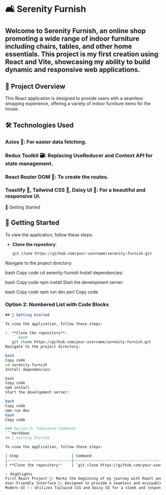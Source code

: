 # 🛋️ Serenity Furnish
## Welcome to Serenity Furnish, an online shop promoting a wide range of indoor furniture including chairs, tables, and other home essentials. This project is my first creation using React and Vite, showcasing my ability to build dynamic and responsive web applications.

## 🌟 Project Overview
This React application is designed to provide users with a seamless shopping experience, offering a variety of indoor furniture items for the house.

## 🛠️ Technologies Used
### Axios 📡: For easier data fetching.
### Redux Toolkit 🗃️: Replacing UseReducer and Context API for state management.
### React Router DOM 🚦: To create the routes.
### Toastify 🎉, Tailwind CSS 💅, Daisy UI 🎨: For a beautiful and responsive UI.

🚀 Getting Started
## 🚀 Getting Started

To view the application, follow these steps:

- **Clone the repository**:
  ```bash
  git clone https://github.com/your-username/serenity-furnish.git
Navigate to the project directory:

bash
Copy code
cd serenity-furnish
Install dependencies:

bash
Copy code
npm install
Start the development server:

bash
Copy code
npm run dev
perl
Copy code

### Option 2: Numbered List with Code Blocks
```markdown
## 🚀 Getting Started

To view the application, follow these steps:

1. **Clone the repository**:
   ```bash
   git clone https://github.com/your-username/serenity-furnish.git
Navigate to the project directory:

bash
Copy code
cd serenity-furnish
Install dependencies:

bash
Copy code
npm install
Start the development server:

bash
Copy code
npm run dev
bash
Copy code

### Option 3: Tabulated Commands
```markdown
## 🚀 Getting Started

To view the application, follow these steps:

| Step                        | Command                                          |
|-----------------------------|--------------------------------------------------|
| **Clone the repository**    | `git clone https://github.com/your-username/ser

✨ Highlights
First React Project 🌱: Marks the beginning of my journey with React and Vite.
User-Friendly Interface 🏡: Designed to provide a seamless and enjoyable shopping experience.
Modern UI ✨: Utilizes Tailwind CSS and Daisy UI for a sleek and responsive design.
